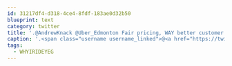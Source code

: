 ```yaml
---
id: 31217df4-d318-4ce4-8fdf-183ae0d32b50
blueprint: text
category: twitter
title: '.@AndrewKnack @Uber_Edmonton Fair pricing, WAY better customer service &amp; safety. Drivers that acknowledge their customer. #WHYIRIDEYEG'
caption: '.<span class="username username_linked">@<a href="https://twitter.com/AndrewKnack" title="Andrew Knack">AndrewKnack</a></span> @Uber_Edmonton Fair pricing, WAY better customer service &amp; safety. Drivers that acknowledge their customer. <span class="hashtag hashtag_local">#<a href="http://tweettemp.darylchymko.ca/?tag=whyirideyeg">WHYIRIDEYEG</a>'
tags:
  - WHYIRIDEYEG
---
```

